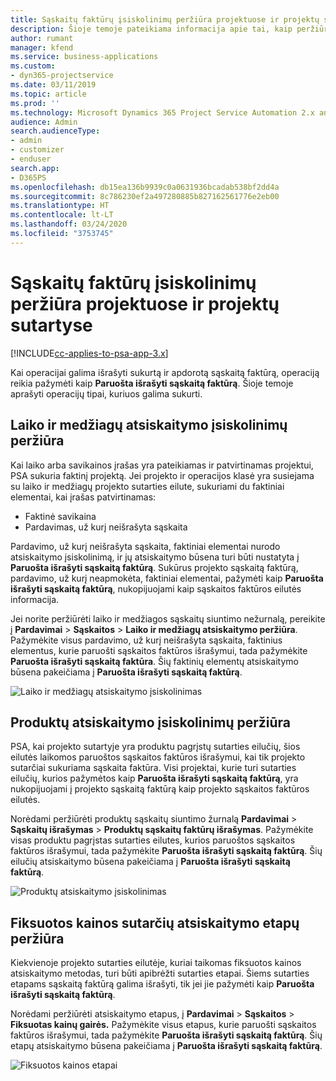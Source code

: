 ```yaml
---
title: Sąskaitų faktūrų įsiskolinimų peržiūra projektuose ir projektų sutartyse
description: Šioje temoje pateikiama informacija apie tai, kaip peržiūrėti laiko, savikainos ir produktų įsiskolinimus ir kaip juos pažymėti kaip paruoštus išrašyti sąskaitą faktūrą.
author: rumant
manager: kfend
ms.service: business-applications
ms.custom:
- dyn365-projectservice
ms.date: 03/11/2019
ms.topic: article
ms.prod: ''
ms.technology: Microsoft Dynamics 365 Project Service Automation 2.x and 3.x
audience: Admin
search.audienceType:
- admin
- customizer
- enduser
search.app:
- D365PS
ms.openlocfilehash: db15ea136b9939c0a0631936bcadab538bf2dd4a
ms.sourcegitcommit: 8c786230ef2a497280885b827162561776e2eb00
ms.translationtype: HT
ms.contentlocale: lt-LT
ms.lasthandoff: 03/24/2020
ms.locfileid: "3753745"
---
```

# <a name="review-the-invoicing-backlog-on-projects-and-project-contracts"></a>Sąskaitų faktūrų įsiskolinimų peržiūra projektuose ir projektų sutartyse

[!INCLUDE[cc-applies-to-psa-app-3.x](../includes/cc-applies-to-psa-app-3x.md)]

Kai operacijai galima išrašyti sukurtą ir apdorotą sąskaitą faktūrą, operaciją reikia pažymėti kaip **Paruošta išrašyti sąskaitą faktūrą**. Šioje temoje aprašyti operacijų tipai, kuriuos galima sukurti.

## <a name="review-the-time-and-material-billing-backlog"></a>Laiko ir medžiagų atsiskaitymo įsiskolinimų peržiūra

Kai laiko arba savikainos įrašas yra pateikiamas ir patvirtinamas projektui, PSA sukuria faktinį projektą. Jei projekto ir operacijos klasė yra susiejama su laiko ir medžiagų projekto sutarties eilute, sukuriami du faktiniai elementai, kai įrašas patvirtinamas:

- Faktinė savikaina 
- Pardavimas, už kurį neišrašyta sąskaita

Pardavimo, už kurį neišrašyta sąskaita, faktiniai elementai nurodo atsiskaitymo įsiskolinimą, ir jų atsiskaitymo būsena turi būti nustatyta į **Paruošta išrašyti sąskaitą faktūrą**. Sukūrus projekto sąskaitą faktūrą, pardavimo, už kurį neapmokėta, faktiniai elementai, pažymėti kaip **Paruošta išrašyti sąskaitą faktūrą**, nukopijuojami kaip sąskaitos faktūros eilutės informacija.

Jei norite peržiūrėti laiko ir medžiagos sąskaitų siuntimo nežurnalą, pereikite į **Pardavimai** \> **Sąskaitos** \> **Laiko ir medžiagų atsiskaitymo peržiūra**. Pažymėkite visus pardavimo, už kurį neišrašyta sąskaita, faktinius elementus, kurie paruošti sąskaitos faktūros išrašymui, tada pažymėkite **Paruošta išrašyti sąskaitą faktūra**. Šių faktinių elementų atsiskaitymo būsena pakeičiama į **Paruošta išrašyti sąskaitą faktūrą**.

![Laiko ir medžiagų atsiskaitymo įsiskolinimas](media/TMBacklog.png)

## <a name="review-the-product-billing-backlog"></a>Produktų atsiskaitymo įsiskolinimų peržiūra

PSA, kai projekto sutartyje yra produktu pagrįstų sutarties eilučių, šios eilutės laikomos paruoštos sąskaitos faktūros išrašymui, kai tik projekto sutarčiai sukuriama sąskaita faktūra. Visi projektai, kurie turi sutarties eilučių, kurios pažymėtos kaip **Paruošta išrašyti sąskaitą faktūrą**, yra nukopijuojami į projekto sąskaitą faktūrą kaip projekto sąskaitos faktūros eilutės.

Norėdami peržiūrėti produktų sąskaitų siuntimo žurnalą **Pardavimai** \> **Sąskaitų išrašymas** \> **Produktų sąskaitų faktūrų išrašymas**. Pažymėkite visas produktu pagrįstas sutarties eilutes, kurios paruoštos sąskaitos faktūros išrašymui, tada pažymėkite **Paruošta išrašyti sąskaitą faktūrą**. Šių eilučių atsiskaitymo būsena pakeičiama į **Paruošta išrašyti sąskaitą faktūrą**.

![Produktų atsiskaitymo įsiskolinimas](media/ProductBacklog.png)

## <a name="review-billing-milestones-on-fixed-price-contracts"></a>Fiksuotos kainos sutarčių atsiskaitymo etapų peržiūra

Kiekvienoje projekto sutarties eilutėje, kuriai taikomas fiksuotos kainos atsiskaitymo metodas, turi būti apibrėžti sutarties etapai. Šiems sutarties etapams sąskaitą faktūrą galima išrašyti, tik jei jie pažymėti kaip **Paruošta išrašyti sąskaitą faktūrą**. 

Norėdami peržiūrėti atsiskaitymo etapus, į **Pardavimai** \> **Sąskaitos** \> **Fiksuotas kainų gairės.** Pažymėkite visus etapus, kurie paruošti sąskaitos faktūros išrašymui, tada pažymėkite **Paruošta išrašyti sąskaitą faktūrą**. Šių etapų atsiskaitymo būsena pakeičiama į **Paruošta išrašyti sąskaitą faktūrą**.

![Fiksuotos kainos etapai](media/FPBacklog.png)
